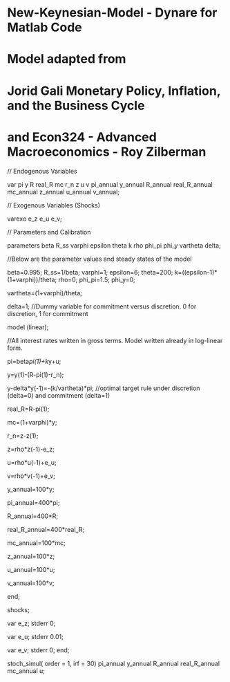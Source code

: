 # New-Keynesian-Model - Dynare for Matlab Code 
# Model adapted from 
# Jorid Gali  Monetary Policy, Inflation, and the Business Cycle
# and Econ324 - Advanced Macroeconomics - Roy Zilberman

// Endogenous Variables

var pi y R real_R mc r_n z u v pi_annual y_annual R_annual real_R_annual mc_annual z_annual u_annual v_annual;

// Exogenous Variables (Shocks)

varexo e_z e_u e_v;

// Parameters and Calibration

parameters beta R_ss varphi epsilon theta k rho phi_pi phi_y vartheta delta;

//Below are the parameter values and steady states of the model

beta=0.995;
R_ss=1/beta;
varphi=1;
epsilon=6;
theta=200;
k=((epsilon-1)*(1+varphi))/theta;
rho=0;
phi_pi=1.5;
phi_y=0;

vartheta=(1+varphi)/theta; 

delta=1;  //Dummy variable for commitment versus discretion. 0 for discretion, 1 for commitment

model (linear);

//All interest rates written in gross terms. Model written already in log-linear form. 


pi=beta*pi(1)+k*y+u;

y=y(1)-(R-pi(1)-r_n);

y-delta*y(-1)=-(k/vartheta)*pi;              //optimal target rule under discretion (delta=0) and commitment (delta=1)

real_R=R-pi(1);

mc=(1+varphi)*y;

r_n=z-z(1);

z=rho*z(-1)-e_z;

u=rho*u(-1)+e_u;

v=rho*v(-1)+e_v;

y_annual=100*y;

pi_annual=400*pi;

R_annual=400*R;

real_R_annual=400*real_R;

mc_annual=100*mc; 

z_annual=100*z;

u_annual=100*u;

v_annual=100*v; 




end;



shocks;

var e_z; stderr 0;

var e_u; stderr 0.01;

var e_v; stderr 0;
end;


stoch_simul( order = 1, irf = 30) pi_annual y_annual R_annual real_R_annual mc_annual u;

